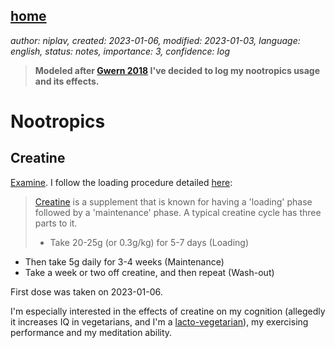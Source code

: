 [home](./index.md)
-------------------

*author: niplav, created: 2023-01-06, modified: 2023-01-03, language: english, status: notes, importance: 3, confidence: log*

> __Modeled after [Gwern 2018](https://www.gwern.net/Nootropics) I've
decided to log my nootropics usage and its effects.__

Nootropics
===========

Creatine
---------

[Examine](https://examine.com/supplements/creatine/). I
follow the loading procedure detailed
[here](https://examine.com/supplements/creatine/#NJj4E2e-do-i-need-to-load-creatine):

> [Creatine](https://examine.com/supplements/creatine/) is a supplement that is known for having a 'loading' phase followed by a 'maintenance' phase. A typical creatine cycle has three parts to it.
> * Take 20-25g (or 0.3g/kg) for 5-7 days (Loading)
* Then take 5g daily for 3-4 weeks (Maintenance)
* Take a week or two off creatine, and then repeat (Wash-out)

First dose was taken on 2023-01-06.

I'm especially interested in the effects of creatine on my
cognition (allegedly it increases IQ in vegetarians, and I'm a
[lacto-vegetarian](https://en.wikipedia.org/wiki/Lacto-vegetarianism)),
my exercising performance and my meditation ability.
